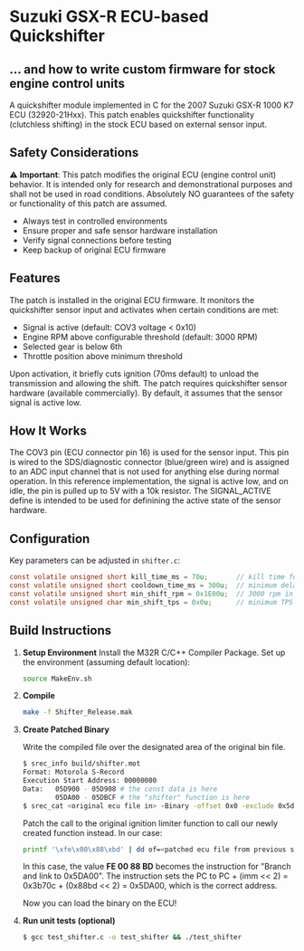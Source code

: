 # Suzuki GSX-R ECU-based Quickshifter
## ... and how to write custom firmware for stock engine control units

A quickshifter module implemented in C for the 2007 Suzuki GSX-R 1000 K7 ECU (32920-21Hxx). This patch enables quickshifter functionality (clutchless shifting) in the stock ECU based on external sensor input.

## Safety Considerations

⚠️ **Important**: This patch modifies the original ECU (engine control unit) behavior. It is intended only for research and demonstrational purposes and shall not be used in road conditions. Absolutely NO guarantees of the safety or functionality of this patch are assumed.

- Always test in controlled environments
- Ensure proper and safe sensor hardware installation
- Verify signal connections before testing
- Keep backup of original ECU firmware

## Features

The patch is installed in the original ECU firmware. It monitors the quickshifter sensor input and activates when certain conditions are met:
- Signal is active (default: COV3 voltage < 0x10)
- Engine RPM above configurable threshold (default: 3000 RPM)
- Selected gear is below 6th
- Throttle position above minimum threshold

Upon activation, it briefly cuts ignition (70ms default) to unload the transmission and allowing the shift. The patch requires quickshifter sensor hardware (available commercially). By default, it assumes that the sensor signal is active low.

## How It Works

The COV3 pin (ECU connector pin 16) is used for the sensor input. This pin is wired to the SDS/diagnostic connector (blue/green wire) and is assigned to an ADC input channel that is not used for anything else during normal operation. In this reference implementation, the signal is active low, and on idle, the pin is pulled up to 5V with a 10k resistor. The SIGNAL_ACTIVE define is intended to be used for definining the active state of the sensor hardware.

## Configuration

Key parameters can be adjusted in `shifter.c`:

```c
const volatile unsigned short kill_time_ms = 70u;       // kill time for all gears
const volatile unsigned short cooldown_time_ms = 300u;  // minimum delay between shifts to avoid glitches
const volatile unsigned short min_shift_rpm = 0x1E00u;  // 3000 rpm in ECU units, i.e. scaled up by 2.56
const volatile unsigned char min_shift_tps = 0x0u;      // minimum TPS position to allow shifts
```

## Build Instructions

1. **Setup Environment**
    Install the M32R C/C++ Compiler Package. Set up the environment (assuming default location):
    ```bash
    source MakeEnv.sh
    ```

2. **Compile**
   ```bash
   make -f Shifter_Release.mak
   ```

3. **Create Patched Binary**

    Write the compiled file over the designated area of the original bin file.
    ```bash
    $ srec_info build/shifter.mot
    Format: Motorola S-Record
    Execution Start Address: 00000000
    Data:   05D900 - 05D908 # the const data is here
            05DA00 - 05DBCF # the "shifter" function is here
   $ srec_cat <original ecu file in> -Binary -offset 0x0 -exclude 0x5d900 0x5dbff build/shifter.mot -o <patched ecu file out> -Binary
   ```
   Patch the call to the original ignition limiter function to call our newly created function instead. In our case:
   ```bash
   printf '\xfe\x00\x88\xbd' | dd of=<patched ecu file from previous step> bs=1 seek=$((0x3b70c)) conv=notrunc
   ```
   In this case, the value **FE 00 88 BD** becomes the instruction for "Branch and link to 0x5DA00". The instruction sets the PC to PC + (imm << 2) = 0x3b70c + (0x88bd << 2) = 0x5DA00, which is the correct address.

   Now you can load the binary on the ECU!

4. **Run unit tests (optional)**
    ```bash
    $ gcc test_shifter.c -o test_shifter && ./test_shifter
   ```
